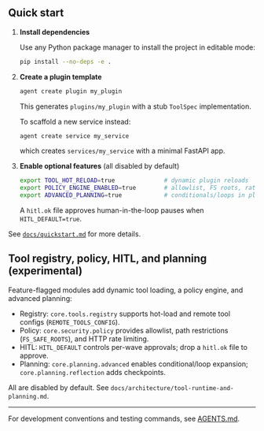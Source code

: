 
## Quick start

1. **Install dependencies**

   Use any Python package manager to install the project in editable mode:

   ```bash
   pip install --no-deps -e .
   ```

2. **Create a plugin template**

   ```bash
   agent create plugin my_plugin
   ```

   This generates `plugins/my_plugin` with a stub `ToolSpec` implementation.

   To scaffold a new service instead:

   ```bash
   agent create service my_service
   ```

   which creates `services/my_service` with a minimal FastAPI app.

3. **Enable optional features** (all disabled by default)

   ```bash
   export TOOL_HOT_RELOAD=true              # dynamic plugin reloads
   export POLICY_ENGINE_ENABLED=true        # allowlist, FS roots, rate limits
   export ADVANCED_PLANNING=true            # conditionals/loops in plans
   ```

   A `hitl.ok` file approves human-in-the-loop pauses when `HITL_DEFAULT=true`.

See [`docs/quickstart.md`](docs/quickstart.md) for more details.

## Tool registry, policy, HITL, and planning (experimental)

Feature-flagged modules add dynamic tool loading, a policy engine, and advanced planning:

- Registry: `core.tools.registry` supports hot-load and remote tool configs (`REMOTE_TOOLS_CONFIG`).
- Policy: `core.security.policy` provides allowlist, path restrictions (`FS_SAFE_ROOTS`), and HTTP rate limiting.
- HITL: `HITL_DEFAULT` controls per-wave approvals; drop a `hitl.ok` file to approve.
- Planning: `core.planning.advanced` enables conditional/loop expansion; `core.planning.reflection` adds checkpoints.

All are disabled by default. See `docs/architecture/tool-runtime-and-planning.md`.

---

For development conventions and testing commands, see [AGENTS.md](AGENTS.md).
